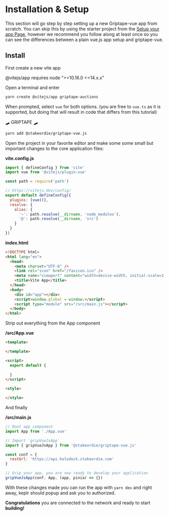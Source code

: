 # Installation & Setup

This section will go step by step setting up a new Griptape-vue app from scratch. You can skip this by using the starter project from the [Setup your app Page](/introduction/getting-started), however we recommend you follow along at least once so you can see the differences between a plain vue.js app setup and griptape-vue.
## Install

First create a new vite app

@vitejs/app requires node ">=10.16.0 <=14.x.x"

Open a terminal and enter
```bash
yarn create @vitejs/app griptape-auctions
```

When prompted, select `vue` for both options. (you are free to `vue.ts` as it is supported, but doing that will result in code that differs from this tutorial)

🛹 GRIPTAPE 🛹
```bash
yarn add @stakeordie/griptape-vue.js
```

Open the project in your favorite editor and make some some small but important changes to the core application files:

**vite.config.js**
```javascript {4,9-14}
import { defineConfig } from 'vite'
import vue from '@vitejs/plugin-vue'

const path = require('path')

// https://vitejs.dev/config/
export default defineConfig({
  plugins: [vue()],
  resolve: {
    alias: {
      '~': path.resolve(__dirname, 'node_modules'),
      '@': path.resolve(__dirname, 'src')
    }
  }
})
```

**index.html**
```html {11}
<!DOCTYPE html>
<html lang="en">
  <head>
    <meta charset="UTF-8" />
    <link rel="icon" href="/favicon.ico" />
    <meta name="viewport" content="width=device-width, initial-scale=1.0" />
    <title>Vite App</title>
  </head>
  <body>
    <div id="app"></div>
    <script>window.global = window;</script>
    <script type="module" src="/src/main.js"></script>
  </body>
</html>
```

Strip out everything from the App component

**/src/App.vue**
```html
<template>

</template>

<script>
  export default {
    
  }
</script>

<style>

</style>

```
And finally

**/src/main.js**
```javascript {5,8,10-12,15}
// Root app component
import App from './App.vue'

// Import `gripVueJsApp`
import { gripVueJsApp } from '@stakeordie/griptape-vue.js'

const conf = {
  restUrl: 'https://api.holodeck.stakeordie.com'
}

// Grip your app, you are now ready to develop your application
gripVueJsApp(conf, App, (app, pinia) => {})
```
With these changes made you can run the app with `yarn dev` and right away, keplr should popup and ask you to authorized.

**Congratulations** you are connected to the network and ready to start **building!**
